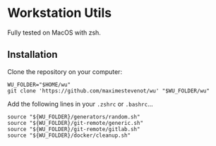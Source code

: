 # Workstation Utils

Fully tested on MacOS with zsh.

## Installation

Clone the repository on your computer:

```shell
WU_FOLDER="$HOME/wu"
git clone 'https://github.com/maximestevenot/wu' "$WU_FOLDER/wu"
```

Add the following lines in your `.zshrc` or `.bashrc`...

```shell
source "${WU_FOLDER}/generators/random.sh"
source "${WU_FOLDER}/git-remote/generic.sh"
source "${WU_FOLDER}/git-remote/gitlab.sh"
source "${WU_FOLDER}/docker/cleanup.sh"
```
